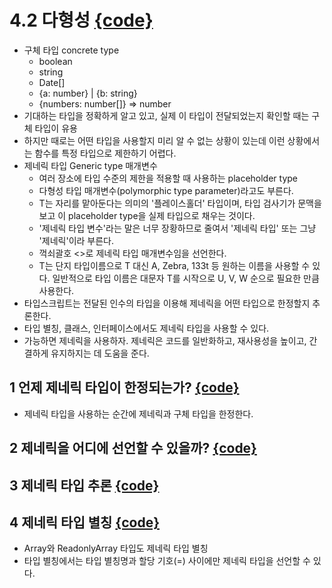 

# 4.2 다형성 [{code}](../src/chapter4/polymorphism.ts)
- 구체 타입 concrete type
    - boolean
    - string
    - Date[]
    - {a: number} | {b: string}
    - {numbers: number[]} => number
- 기대하는 타입을 정확하게 알고 있고, 실제 이 타입이 전달되었는지 확인할 때는 구체 타입이 유용 
- 하지만 때로는 어떤 타입을 사용할지 미리 알 수 없는 상황이 있는데 이런 상황에서는 함수를 특정 타입으로 제한하기 어렵다.
- 제네릭 타입 Generic type 매개변수
    - 여러 장소에 타입 수준의 제한을 적용할 때 사용하는 placeholder type
    - 다형성 타입 매개변수(polymorphic type parameter)라고도 부른다.
    - T는 자리를 맡아둔다는 의미의 '플레이스홀더' 타입이며, 타입 검사기가 문맥을 보고 이 placeholder type을 실제 타입으로 채우는 것이다.
    - '제네릭 타입 변수'라는 말은 너무 장황하므로 줄여서 '제네릭 타입' 또는 그냥 '제네릭'이라 부른다.
    - 꺽쇠괄호 <>로 제네릭 타입 매개변수임을 선언한다.
    - T는 단지 타입이름으로 T 대신 A, Zebra, 133t 등 원하는 이름을 사용할 수 있다. 일반적으로 타입 이름은 대문자 T를 시작으로 U, V, W 순으로 필요한 만큼 사용한다.
- 타입스크립트는 전달된 인수의 타입을 이용해 제네릭을 어떤 타입으로 한정할지 추론한다.
- 타입 별칭, 클래스, 인터페이스에서도 제네릭 타입을 사용할 수 있다. 
- 가능하면 제네릭을 사용하자. 제네릭은 코드를 일반화하고, 재사용성을 높이고, 간결하게 유지하지는 데 도움을 준다.

## 1 언제 제네릭 타입이 한정되는가? [{code}](../src/chapter4/generic-bound.ts)
- 제네릭 타입을 사용하는 순간에 제네릭과 구체 타입을 한정한다.

## 2 제네릭을 어디에 선언할 수 있을까? [{code}](../src/chapter4/generic-where.ts)

## 3 제네릭 타입 추론 [{code}](../src/chapter4/generic-inference.ts)

## 4 제네릭 타입 별칭 [{code}](../src/chapter4/generic-alias.ts)
- Array와 ReadonlyArray 타입도 제네릭 타입 별칭
- 타입 별칭에서는 타입 별칭명과 할당 기호(=) 사이에만 제네릭 타입을 선언할 수 있다.